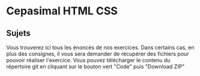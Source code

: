 # Cepasimal HTML CSS

## Sujets
Vous trouverez ici tous les énoncés de nos exercices. Dans certains cas, en plus des consignes, il vous sera demander de récupérer des fichiers pour pouvoir
réaliser l'exercice. Vous pouvez télécharger le contenu du répertoire git en cliquant sur le bouton vert "Code" puis "Download ZIP"
